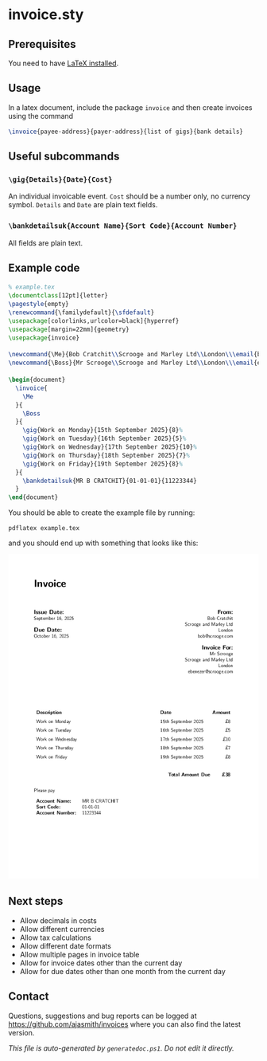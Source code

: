 # invoice.sty

## Prerequisites
You need to have [LaTeX installed](https://www.latex-project.org/get/).

## Usage
In a latex document, include the package `invoice` and then create invoices using the command
```latex
\invoice{payee-address}{payer-address}{list of gigs}{bank details}
```

## Useful subcommands
### `\gig{Details}{Date}{Cost}`
An individual invoicable event. `Cost` should be a number only, no currency symbol.
`Details` and `Date` are plain text fields.


### `\bankdetailsuk{Account Name}{Sort Code}{Account Number}`
All fields are plain text.

## Example code
```latex
% example.tex
\documentclass[12pt]{letter}
\pagestyle{empty}
\renewcommand{\familydefault}{\sfdefault}
\usepackage[colorlinks,urlcolor=black]{hyperref}
\usepackage[margin=22mm]{geometry}
\usepackage{invoice}

\newcommand{\Me}{Bob Cratchit\\Scrooge and Marley Ltd\\London\\\email{bob@scrooge.com}}
\newcommand{\Boss}{Mr Scrooge\\Scrooge and Marley Ltd\\London\\\email{ebenezer@scrooge.com}}

\begin{document}
  \invoice{
    \Me
  }{
    \Boss
  }{
    \gig{Work on Monday}{15th September 2025}{8}%
    \gig{Work on Tuesday}{16th September 2025}{5}%
    \gig{Work on Wednesday}{17th September 2025}{10}%
    \gig{Work on Thursday}{18th September 2025}{7}%
    \gig{Work on Friday}{19th September 2025}{8}%
  }{
    \bankdetailsuk{MR B CRATCHIT}{01-01-01}{11223344}
  }
\end{document}
```

You should be able to create the example file by running:
```
pdflatex example.tex
```
and you should end up with something that looks like this:

![the output](example.png)

## Next steps
- Allow decimals in costs
- Allow different currencies
- Allow tax calculations
- Allow different date formats
- Allow multiple pages in invoice table
- Allow for invoice dates other than the current day
- Allow for due dates other than one month from the current day


## Contact
Questions, suggestions and bug reports can be logged at https://github.com/ajasmith/invoices where you can also find the latest version.


_This file is auto-generated by `generatedoc.ps1`. Do not edit it directly._
